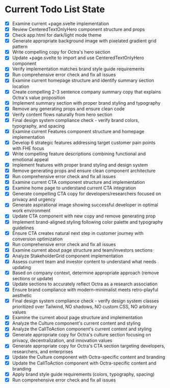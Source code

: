 <!-- DO NOT EDIT - Managed by todo_list tool -->
<!-- Updated: 2025-09-28T15:20:16.026Z -->

# Current Todo List State

- [x] Examine current +page.svelte implementation
- [x] Review CenteredTextOnlyHero component structure and props
- [x] Check app.html for dark/light mode theme
- [x] Generate appropriate background image with pixelated gradient grid pattern
- [x] Write compelling copy for Octra's hero section
- [x] Update +page.svelte to import and use CenteredTextOnlyHero component
- [x] Verify implementation matches brand style guide requirements
- [x] Run comprehensive error check and fix all issues
- [x] Examine current homepage structure and identify summary section location
- [x] Create compelling 2-3 sentence company summary copy that explains Octra's value proposition
- [x] Implement summary section with proper brand styling and typography
- [x] Remove any generating props and ensure clean code
- [x] Verify content flows naturally from hero section
- [x] Final design system compliance check - verify brand colors, typography, and spacing
- [x] Examine current Features component structure and homepage implementation
- [x] Develop 6 strategic features addressing target customer pain points with FHE focus
- [x] Write compelling feature descriptions combining functional and emotional appeal
- [x] Implement features with proper brand styling and design system
- [x] Remove generating props and ensure clean component architecture
- [x] Run comprehensive error check and fix all issues
- [x] Examine current CTA component structure and implementation
- [x] Examine home page to understand current CTA integration
- [x] Generate compelling CTA copy for developers/researchers focused on privacy and urgency
- [x] Generate aspirational image showing successful developer in optimal work environment
- [x] Update CTA component with new copy and remove generating prop
- [x] Implement brand-aligned styling following color palette and typography guidelines
- [x] Ensure CTA creates natural next step in customer journey with conversion optimization
- [x] Run comprehensive error check and fix all issues
- [x] Examine current about page structure and team/investors sections
- [x] Analyze StakeholderGrid component implementation
- [x] Assess current team and investor content to understand what needs updating
- [x] Based on company context, determine appropriate approach (remove sections or update)
- [x] Update sections to accurately reflect Octra as a research association
- [x] Ensure brand compliance with modern-minimalist meets retro-playful aesthetic
- [x] Final design system compliance check - verify design system classes prioritized over Tailwind, NO shadows, NO custom CSS, NO arbitrary values
- [x] Examine the current about page structure and implementation
- [x] Analyze the Culture component's current content and styling
- [x] Analyze the CallToAction component's current content and styling
- [x] Generate appropriate copy for Octra's culture section focusing on privacy, decentralization, and innovation values
- [x] Generate appropriate copy for Octra's CTA section targeting developers, researchers, and enterprises
- [x] Update the Culture component with Octra-specific content and branding
- [x] Update the CallToAction component with Octra-specific content and branding
- [x] Apply brand style guide requirements (colors, typography, spacing)
- [x] Run comprehensive error check and fix all issues
